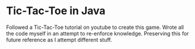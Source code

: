 # Tic-Tac-Toe in Java

Followed a Tic-Tac-Toe tutorial on youtube to create this game.
Wrote all the code myself in an attempt to re-enforce knowledge.
Preserving this for future reference as I attempt different stuff. 

